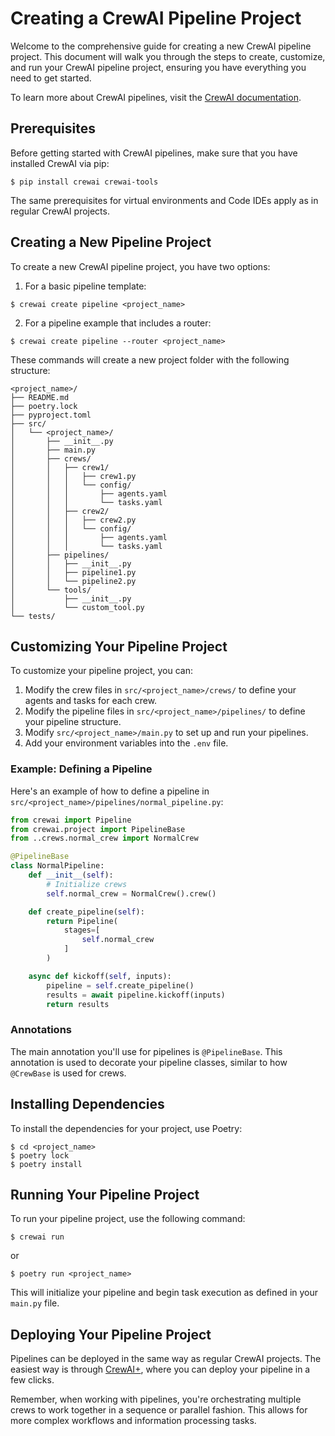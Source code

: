 # Creating a CrewAI Pipeline Project

Welcome to the comprehensive guide for creating a new CrewAI pipeline project. This document will walk you through the steps to create, customize, and run your CrewAI pipeline project, ensuring you have everything you need to get started.

To learn more about CrewAI pipelines, visit the [CrewAI documentation](https://docs.crewai.com/core-concepts/Pipeline/).

## Prerequisites

Before getting started with CrewAI pipelines, make sure that you have installed CrewAI via pip:

```shell
$ pip install crewai crewai-tools
```

The same prerequisites for virtual environments and Code IDEs apply as in regular CrewAI projects.

## Creating a New Pipeline Project

To create a new CrewAI pipeline project, you have two options:

1. For a basic pipeline template:

```shell
$ crewai create pipeline <project_name>
```

2. For a pipeline example that includes a router:

```shell
$ crewai create pipeline --router <project_name>
```

These commands will create a new project folder with the following structure:

```
<project_name>/
├── README.md
├── poetry.lock
├── pyproject.toml
├── src/
│   └── <project_name>/
│       ├── __init__.py
│       ├── main.py
│       ├── crews/
│       │   ├── crew1/
│       │   │   ├── crew1.py
│       │   │   └── config/
│       │   │       ├── agents.yaml
│       │   │       └── tasks.yaml
│       │   ├── crew2/
│       │   │   ├── crew2.py
│       │   │   └── config/
│       │   │       ├── agents.yaml
│       │   │       └── tasks.yaml
│       ├── pipelines/
│       │   ├── __init__.py
│       │   ├── pipeline1.py
│       │   └── pipeline2.py
│       └── tools/
│           ├── __init__.py
│           └── custom_tool.py
└── tests/
```

## Customizing Your Pipeline Project

To customize your pipeline project, you can:

1. Modify the crew files in `src/<project_name>/crews/` to define your agents and tasks for each crew.
2. Modify the pipeline files in `src/<project_name>/pipelines/` to define your pipeline structure.
3. Modify `src/<project_name>/main.py` to set up and run your pipelines.
4. Add your environment variables into the `.env` file.

### Example: Defining a Pipeline

Here's an example of how to define a pipeline in `src/<project_name>/pipelines/normal_pipeline.py`:

```python
from crewai import Pipeline
from crewai.project import PipelineBase
from ..crews.normal_crew import NormalCrew

@PipelineBase
class NormalPipeline:
    def __init__(self):
        # Initialize crews
        self.normal_crew = NormalCrew().crew()

    def create_pipeline(self):
        return Pipeline(
            stages=[
                self.normal_crew
            ]
        )

    async def kickoff(self, inputs):
        pipeline = self.create_pipeline()
        results = await pipeline.kickoff(inputs)
        return results
```

### Annotations

The main annotation you'll use for pipelines is `@PipelineBase`. This annotation is used to decorate your pipeline classes, similar to how `@CrewBase` is used for crews.

## Installing Dependencies

To install the dependencies for your project, use Poetry:

```shell
$ cd <project_name>
$ poetry lock
$ poetry install
```

## Running Your Pipeline Project

To run your pipeline project, use the following command:

```shell
$ crewai run
```

or

```shell
$ poetry run <project_name>
```

This will initialize your pipeline and begin task execution as defined in your `main.py` file.

## Deploying Your Pipeline Project

Pipelines can be deployed in the same way as regular CrewAI projects. The easiest way is through [CrewAI+](https://www.crewai.com/crewaiplus), where you can deploy your pipeline in a few clicks.

Remember, when working with pipelines, you're orchestrating multiple crews to work together in a sequence or parallel fashion. This allows for more complex workflows and information processing tasks.
